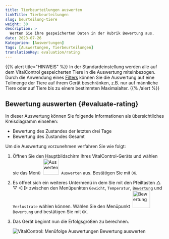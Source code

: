 ```yaml
---
title: Tierbeurteilungen auswerten
linkTitle: Tierbeurteilungen
slug: beurteilung-tiere
weight: 30
description: >
  Werten Sie ihre gespeicherten Daten in der Rubrik Bewertung aus.
date: 2023-07-26
Kategorien: [Auswertungen]
Tags: [Auswertungen, Tierbeurteilungen]
translationKey: evaluation/rating
---
```

{{% alert title="HINWEIS" %}}
In der Standardeinstellung werden alle auf dem VitalControl gespeicherten Tiere in die Auswertung miteinbezogen. Durch die Anwendung eines [Filters](../../filter/) können Sie die Auswertung auf eine Teilmenge der Tiere auf ihrem Gerät beschränken, z.B. nur auf männliche Tiere oder auf Tiere bis zu einem bestimmten Maximalalter.
{{% /alert %}}

## Bewertung auswerten {#evaluate-rating}

In dieser Auswertung können Sie folgende Informationen als übersichtliches Kreisdiagramm einsehen:
- Bewertung des Zustandes der letzten drei Tage
- Bewertung des Zustandes Gesamt

Um die Auswertung vorzunehmen verfahren Sie wie folgt:

1. Öffnen Sie den Hauptbildschirm Ihres VitalControl-Geräts und wählen sie das Menü &nbsp;<img src="/icons/main/evaluation.svg" width="50" align="bottom" alt="Auswerten" />&nbsp; `Auswerten` aus. Bestätigen Sie mit `OK`.

2. Es öffnet sich ein weiteres Untermenü in dem Sie mit den Pfeiltasten △ ▽ ◁ ▷ zwischen den Menüpunkten `Gewicht`, `Temperatur`, `Bewertung` und `Verlustrate` wählen können. Wählen Sie den Menüpunkt &nbsp;<img src="/icons/evaluation/rating.svg" width="55" align="bottom" alt="Bewertung" />&nbsp; `Bewertung` und bestätigen Sie mit `OK`.

3. Das Gerät beginnt nun die Erfolgsgrößen zu berechnen.

   ![VitalControl: Menüfolge Auswertungen Bewertung auswerten](../bilder/zustand.png "Bewertung auswerten")

